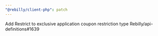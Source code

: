 ```yaml
---
"@rebilly/client-php": patch
---
```


Add Restrict to exclusive application coupon restriction type Rebilly/api-definitions#1639
